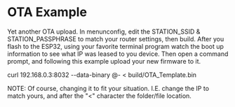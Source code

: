 # OTA Example


Yet another OTA upload. 
In menunconfig, edit the STATION_SSID & STATION_PASSPHRASE to match your router settings, then build. 
After you flash to the ESP32, using your favorite terminal program watch the boot up information to see what IP was leased
to you device. Then open a command prompt, and following this example upload your new firmware to it.

curl 192.168.0.3:8032 --data-binary @- < build/OTA_Template.bin

NOTE: Of course, changing it to fit your situation. I.E. change the IP to match yours, and after the "<" character the folder/file location. 






